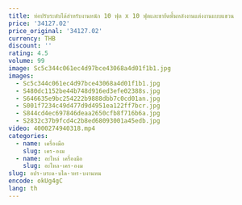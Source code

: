 ```yaml
---
title: ท่อปรับระดับได้สําหรับงานหนัก 10 ฟุต x 10 ฟุตและขายึดพื้นหลังงานแต่งงานแบบแขวน
price: '34127.02'
price_original: '34127.02'
currency: THB
discount: ''
rating: 4.5
volume: 99
image: Sc5c344c061ec4d97bce43068a4d01f1b1.jpg
images:
  - Sc5c344c061ec4d97bce43068a4d01f1b1.jpg
  - S480dc1152be44b748d916ed3efe02388s.jpg
  - S646635e9bc254222b9888dbb7c0cd01an.jpg
  - S001f7234c49d477d9d4951ea122ff7bcr.jpg
  - S844cd4ec697846deaa2650cfb8f716b6a.jpg
  - S2832c37b9fcd4c2b8ed68093001a45edb.jpg
video: 4000274940318.mp4
categories:
  - name: เครื่องมือ
    slug: เคร-องม
  - name: อะไหล่ เครื่องมือ
    slug: อะไหล-เคร-องม
slug: อปร-บระด-บได-าหร-บงานหน
encode: okUg4gC
lang: th
---
```

  